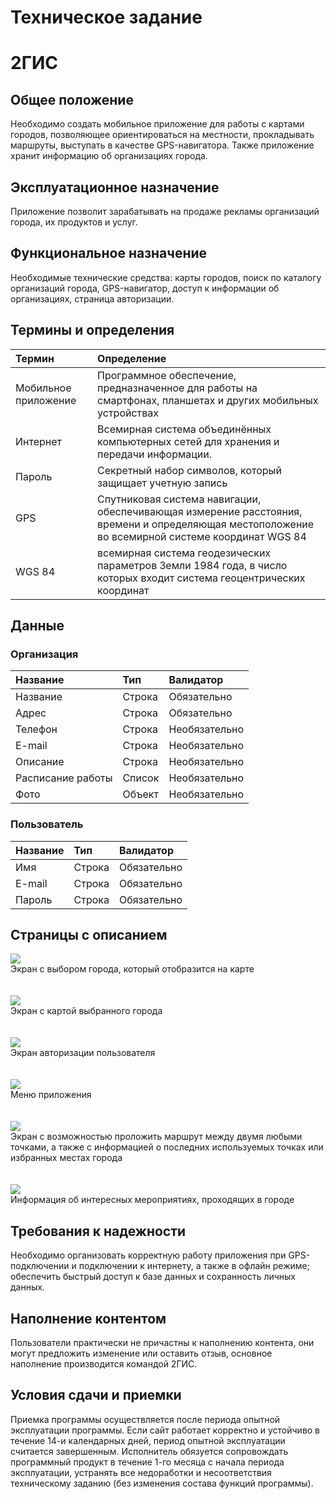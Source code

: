 Техническое задание
========================
# 2ГИС #

## Общее положение ##
Необходимо создать мобильное приложение для работы с картами городов, позволяющее ориентироваться на местности, прокладывать маршруты, выступать в качестве GPS-навигатора. Также приложение хранит информацию об организациях города.
## Эксплуатационное назначение ##
Приложение позволит зарабатывать на продаже рекламы организаций города, их продуктов и услуг.
## Функциональное назначение ##
Необходимые технические средства: карты городов, поиск по каталогу организаций города, GPS-навигатор, доступ к информации об организациях, страница авторизации.
## Термины и определения ##
|Термин | Определение|
|:-|:-|
|Мобильное приложение| Программное обеспечение, предназначенное для работы на смартфонах, планшетах и других мобильных устройствах|
| Интернет | Всемирная система объединённых компьютерных сетей для хранения и передачи информации. |
| Пароль | Секретный набор символов, который защищает учетную запись |
| GPS | Спутниковая система навигации, обеспечивающая измерение расстояния, времени и определяющая местоположение во всемирной системе координат WGS 84 |
| WGS 84 | всемирная система геодезических параметров Земли 1984 года, в число которых входит система геоцентрических координат |

## Данные ##
### Организация ###

|Название |Тип |Валидатор|
|:-|:-|:-|
|Название |Строка |Обязательно | 
|Адрес| Строка |Обязательно| Адрес организации|
|Телефон |Строка| Необязательно | 
|E-mail |Строка| Необязательно |
|Описание |Строка| Необязательно | 
|Расписание работы |Список| Необязательно | 
|Фото |Объект |Необязательно| 

### Пользователь ###
|Название |Тип |Валидатор|
|:-|:-|:-| 
|Имя |Строка |Обязательно| 
|E-mail|Строка |Обязательно| 
|Пароль|Строка|Обязательно|

## Страницы с описанием ##
![](https://github.com/TestovaEvganiya/lol/raw/master/images/city.jpg)
<br />
Экран с выбором города, который отобразится на карте
<br />
<br />
<br />
![](https://github.com/TestovaEvganiya/lol/raw/master/images/map.jpg)
<br />
Экран с картой выбранного города
<br />
<br />
<br />
![](https://github.com/TestovaEvganiya/lol/raw/master/images/login.jpg)
<br />
Экран авторизации пользователя
<br />
<br />
<br />
![](https://github.com/TestovaEvganiya/lol/raw/master/images/menu.jpg)
<br />
Меню приложения
<br />
<br />
<br />
![](https://github.com/TestovaEvganiya/lol/raw/master/images/transit.jpg)
<br />
Экран с возможностью проложить маршрут между двумя любыми точками, а также с информацией о последних используемых точках или избранных местах города
<br />
<br />
<br />
![](https://github.com/TestovaEvganiya/lol/raw/master/images/interesting.jpg)
<br />
Информация об интересных мероприятиях, проходящих в городе
## Требования к надежности ##
Необходимо организовать корректную работу приложения при GPS-подключении и подключении к интернету, а также в офлайн режиме; обеспечить быстрый доступ к базе данных и сохранность личных данных.
## Наполнение контентом ##
Пользователи практически не причастны к наполнению контента, они могут предложить изменение или оставить отзыв, основное наполнение производится командой 2ГИС.
## Условия сдачи и приемки ##
Приемка программы осуществляется после периода опытной эксплуатации программы. Если сайт работает корректно и устойчиво в течение 14-и календарных дней, период опытной эксплуатации считается завершенным. Исполнитель обязуется сопровождать программный продукт в течение 1-го месяца с начала периода эксплуатации, устранять все недоработки и несоответствия техническому заданию (без изменения состава функций программы).

